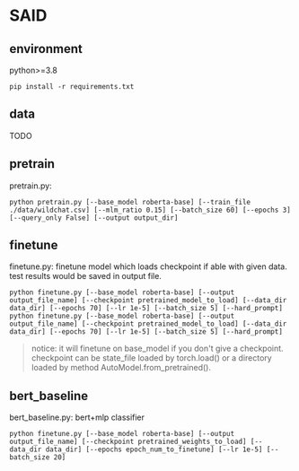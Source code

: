 # SAID

## environment
python>=3.8

```
pip install -r requirements.txt
```

## data
TODO

## pretrain
pretrain.py: 
```
python pretrain.py [--base_model roberta-base] [--train_file ./data/wildchat.csv] [--mlm_ratio 0.15] [--batch_size 60] [--epochs 3] [--query_only False] [--output output_dir]
```

## finetune 
finetune.py: finetune model which loads checkpoint if able with given data. test results would be saved in output file. 
```
python finetune.py [--base_model roberta-base] [--output output_file_name] [--checkpoint pretrained_model_to_load] [--data_dir data_dir] [--epochs 70] [--lr 1e-5] [--batch_size 5] [--hard_prompt]
python finetune.py [--base_model roberta-base] [--output output_file_name] [--checkpoint pretrained_model_to_load] [--data_dir data_dir] [--epochs 70] [--lr 1e-5] [--batch_size 5] [--hard_prompt]
```
> notice: it will finetune on base_model if you don't give a checkpoint.
> checkpoint can be state_file loaded by torch.load() or a directory loaded by method AutoModel.from_pretrained().

## bert_baseline
bert_baseline.py: bert+mlp classifier

```
python finetune.py [--base_model roberta-base] [--output output_file_name] [--checkpoint pretrained_weights_to_load] [--data_dir data_dir] [--epochs epoch_num_to_finetune] [--lr 1e-5] [--batch_size 20]
```
